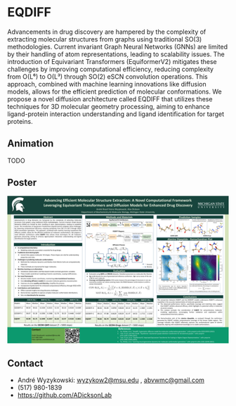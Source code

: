 # EQDIFF
Advancements in drug discovery are hampered by the complexity of extracting molecular structures from graphs using traditional SO(3) methodologies. Current invariant Graph Neural Networks (GNNs) are limited by their handling of atom representations, leading to scalability issues. The introduction of Equivariant Transformers (EquiformerV2) mitigates these challenges by improving computational efficiency, reducing complexity from O(L⁶) to O(L³) through SO(2) eSCN convolution operations. This approach, combined with machine learning innovations like diffusion models, allows for the efficient prediction of molecular conformations. We propose a novel diffusion architecture called EQDIFF that utilizes these techniques for 3D molecular geometry processing, aiming to enhance ligand-protein interaction understanding and ligand identification for target proteins.

## Animation

TODO

## Poster
<img src="Poster.png" alt="architecture" width="800"/>

## Contact

* André Wyzykowski: wyzykow2@msu.edu , abvwmc@gmail.com
*  (517) 980-1839
*  https://github.com/ADicksonLab

